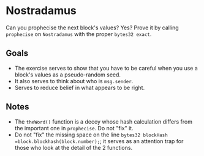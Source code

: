 # Nostradamus

Can you prophecise the next block's values? Yes? Prove it by calling `prophecise` on `Nostradamus` with the proper `bytes32 exact`.

## Goals

* The exercise serves to show that you have to be careful when you use a block's values as a pseudo-random seed.
* It also serves to think about who is `msg.sender`.
* Serves to reduce belief in what appears to be right.

## Notes

* The `theWord()` function is a decoy whose hash calculation differs from the important one in `prophecise`. Do not "fix" it.
* Do not "fix" the missing space on the line `bytes32 blockHash =block.blockhash(block.number);`; it serves as an attention trap for those who look at the detail of the 2 functions.
